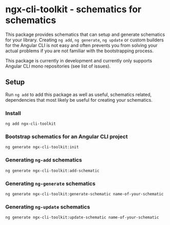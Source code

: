 # ngx-cli-toolkit - schematics for schematics

This package provides schematics that can setup and generate schematics for your library.
Creating `ng add`, `ng generate`, `ng update` or custom builders for the Angular CLI is 
not easy and often prevents you from solving your actual problems if you are not familiar with the 
bootstrapping process.

This package is currently in development and currently only supports Angular CLI mono repositories (see list of issues).

## Setup
Run `ng add` to add this package as well as useful, schematics related, dependencies that most likely 
be useful for creating your schematics.

### Install

```shell
ng add ngx-cli-toolkit
```

### Bootstrap schematics for an Angular CLI project

```shell
ng generate ngx-cli-toolkit:init
```

### Generating `ng-add` schematics

```shell
ng generate ngx-cli-toolkit:add-schematic
```

### Generating `ng-generate` schematics

```shell
ng generate ngx-cli-toolkit:generate-schematic name-of-your-schematic
```

### Generating `ng-update` schematics

```shell
ng generate ngx-cli-toolkit:update-schematic name-of-your-schematic
```
